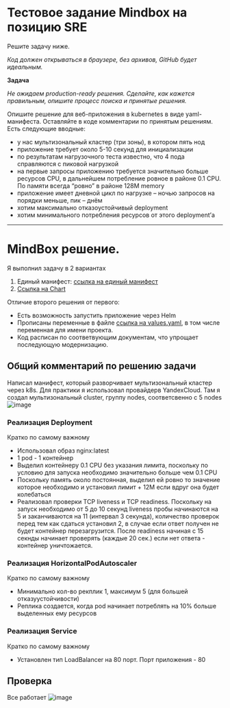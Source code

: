 # Тестовое задание Mindbox на позицию SRE

Решите задачу ниже. 

*Код должен открываться в браузере, без архивов, GitHub будет идеальным.*

**Задача**

*Не ожидаем production-ready решения. Сделайте, как кажется правильным, опишите процесс поиска и принятые решения.*

Опишите решение для веб-приложения в kubernetes в виде yaml-манифеста. Оставляйте в коде комментарии по принятым решениям. Есть следующие вводные:

- у нас мультизональный кластер (три зоны), в котором пять нод
- приложение требует около 5-10 секунд для инициализации
- по результатам нагрузочного теста известно, что 4 пода справляются с пиковой нагрузкой
- на первые запросы приложению требуется значительно больше ресурсов CPU, в дальнейшем потребление ровное в районе 0.1 CPU. По памяти всегда “ровно” в районе 128M memory
- приложение имеет дневной цикл по нагрузке – ночью запросов на порядки меньше, пик – днём
- хотим максимально отказоустойчивый deployment
- хотим минимального потребления ресурсов от этого deployment’а

***



# MindBox решение.

Я выполнил задачу в 2 вариантах
1. Единый манифест: [ссылка на единый манифест](https://github.com/VladimirSemchishin/DevOps_Practice/blob/main/k8s/Practice_MindBox/one-file-deploy-hpa-svc.yaml "one-file-deploy-hpa-svc.yaml")
2. [Ссылка на Chart](https://github.com/VladimirSemchishin/DevOps_Practice/tree/main/k8s/Practice_MindBox/Charm-Multi "Charm-Multi")

Отличие второго решения от первого:
- Есть возможность запустить приложение через Helm
- Прописаны переменные в файле [ссылка на values.yaml](https://github.com/VladimirSemchishin/DevOps_Practice/blob/main/k8s/Practice_MindBox/Charm-Multi/values.yaml "values.yaml"), в том числе переменная для имени проекта.
- Код расписан по соответвующим документам, что упрощает последующую модернизацию.

## Общий комментарий по решению задачи
Написал манифест, который разворчивает мультизональный кластер через k8s. Для практики я использовал провайдерв YandexCloud.
Там я создал мультизональный cluster, группу nodes, соответсвенно с 5 nodes  
![image](https://github.com/VladimirSemchishin/DevOps_Practice/assets/84544412/ae85925e-8052-4bc8-9c29-3305c74bc593)

### Реализация Deployment
Кратко по самому важному
- Использовал образ nginx:latest
- 1 pod - 1 контейнер
- Выделил контейнеру 0.1 CPU без указания лимита, поскольку по условию для запуска необходимо значительно больше чем 0.1 CPU
- Поскольку память около постоянная, выделил ей ровно то значение которое необходимо и установил лимит + 12M если вдруг она будет колебаться
- Реализовал проверки TCP liveness и TCP readiness. Поскольку на запуск необходимо от 5 до 10 секунд  liveness пробы начинаются на 5 и заканчиваются на 11 (интервал 3 секунда), количество проверок перед тем как сдаться установил 2, в случае если ответ получен не будет контейнер перезагрузится. После readiness начиная с 15 секнды начинает проверять (каждые 20 сек.) если нет ответа - контейнер уничтожается.

### Реализация HorizontalPodAutoscaler
Кратко по самому важному
- Минимально кол-во рекплик 1, максимум 5  (для большей отказуустойчивости)
- Реплика создается, когда pod начинает потреблять на 10% больше выделенных ему ресурсов

### Реализация Service
Кратко по самому важному
- Установлен тип LoadBalancer на 80 порт. Порт приложения - 80 
  
## Проверка
Все работает
![image](https://github.com/VladimirSemchishin/DevOps_Practice/assets/84544412/16c6aaca-376b-43e5-8a9d-2c602b39bf30)

